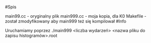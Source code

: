 #Spis

main99.cc - oryginalny plik
main999.cc - moja kopia, dla K0
Makefile - został zmodyfikowany aby main999 też się kompilował
#Info

Uruchamiamy poprzez ./main999 <liczba wydarzeń> <energia w GeV> <nazwa pliku do zapisu histogramów>.root
